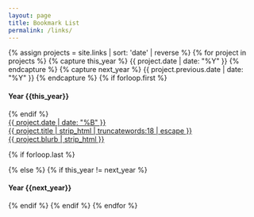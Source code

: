 ```yaml
---
layout: page
title: Bookmark List
permalink: /links/
---
```

<!-- Html Elements for Search -->
<!-- <header class="post-header">
    <h1 class="section-title ">{{ page.title | escape }}</h1>
</header>  -->
<section class="project__section">
  {% assign projects = site.links | sort: 'date' | reverse %} 
  {% for project in projects %} 
  {% capture this_year %} {{ project.date  | date: "%Y" }} {% endcapture %} 
  {% capture next_year %} {{ project.previous.date | date: "%Y" }} {% endcapture %} 
  {% if forloop.first %}
  <div class="project__container">
  <h4 class="project__year" id="{{ this_year }}-ref">Year {{this_year}}</h4>
  <div class="project__list">
  {% endif %}
    <a class='project__item' href="{{ base }}{{ project.url | replace: ".html", "" }}">
        <div class='project__date'><time datetime="{{ project.date | date_to_xmlschema }}">{{ project.date  | date: "%B"  }}</time></div>
        <div class='project__title'>{{ project.title | strip_html | truncatewords:18 | escape  }}</div>
        <div class='project__excerpt'>{{ project.blurb | strip_html }} </div>
      </a>
        
  {% if forloop.last %}
  </div>
  </div><!--End of project__container-->
  {% else %} {% if this_year != next_year %}
  </div>
  </div><!--End of project__container-->
  <div class="project__container__next">
  <h4 class="project__year project__year__next" id="{{ next_year }}-ref">Year {{next_year}}</h4>
  <div class="project__list">
    {% endif %} 
    {% endif %} 
  {% endfor %}
</section>
